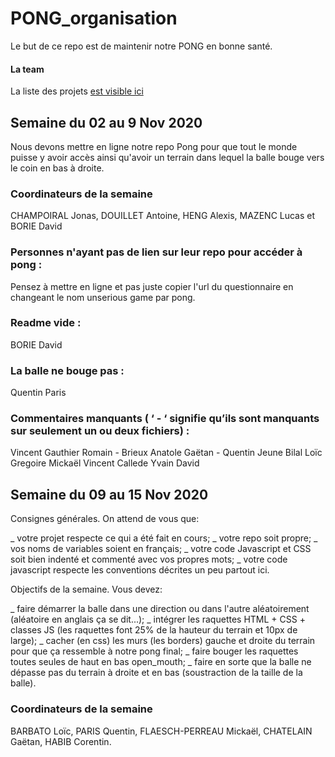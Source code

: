 # PONG_organisation

Le but de ce repo est de maintenir notre PONG en bonne santé.

#### La team
La liste des projets [est visible ici](team.md)

## Semaine du 02 au 9 Nov 2020
Nous devons mettre en ligne notre repo Pong pour que tout le monde puisse y avoir accès ainsi qu'avoir un terrain dans lequel la balle bouge vers le coin en bas à droite.

### Coordinateurs de la semaine
CHAMPOIRAL Jonas, 
DOUILLET Antoine, 
HENG Alexis, 
MAZENC Lucas 
et BORIE David

### Personnes n'ayant pas de lien sur leur repo pour accéder à pong :

Pensez à mettre en ligne et pas juste copier l'url du questionnaire en changeant le nom unserious game par pong.


### Readme vide :

BORIE David

### La balle ne bouge pas :

Quentin Paris


### Commentaires manquants ( ‘ - ‘ signifie qu’ils sont manquants sur seulement un ou deux fichiers) :



Vincent Gauthier
Romain -
Brieux
Anatole
Gaëtan -
Quentin Jeune
Bilal
Loïc
Gregoire
Mickaël
Vincent Callede
Yvain
David

## Semaine du 09 au 15 Nov 2020

Consignes générales. On attend de vous que:

_ votre projet respecte ce qui a été fait en cours;
_ votre repo soit propre;
_ vos noms de variables soient en français;
_ votre code Javascript et CSS soit bien indenté et commenté avec vos propres mots;
_ votre code javascript respecte les conventions décrites un peu partout ici.

Objectifs de la semaine. Vous devez:

_ faire démarrer la balle dans une direction ou dans l'autre aléatoirement (aléatoire en anglais ça se dit...);
_ intégrer les raquettes HTML + CSS + classes JS (les raquettes font 25% de la hauteur du terrain et 10px de large);
_ cacher (en css) les murs (les borders) gauche et droite du terrain pour que ça ressemble à notre pong final;
_ faire bouger les raquettes toutes seules de haut en bas open_mouth;
_ faire en sorte que la balle ne dépasse pas du terrain à droite et en bas (soustraction de la taille de la balle).

### Coordinateurs de la semaine
BARBATO Loïc, 
PARIS Quentin,
FLAESCH-PERREAU Mickaël,
CHATELAIN Gaëtan,
HABIB Corentin.
